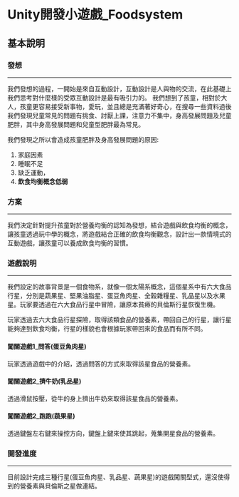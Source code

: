 # Unity開發小遊戲_Foodsystem
## 基本說明

### 發想
---
我們發想的過程，一開始是來自互動設計，互動設計是人與物的交流，在此基礎上我們思考對什麼樣的受眾互動設計是最有吸引力的。
我們想到了孩童，相對於大人，孩童更容易接受新事物，愛玩，並且總是充滿著好奇心，在搜尋一些資料過後我們發現兒童常見的問題有挑食、討厭上課，注意力不集中，身高發展問題及兒童肥胖，其中身高發展問題和兒童型肥胖最為常見。

我們發現之所以會造成孩童肥胖及身高發展問題的原因:
1. 家庭因素
2. 睡眠不足
3. 缺乏運動，
4. **飲食均衡概念低弱**

### 方案
---
我們決定針對提升孩童對於營養均衡的認知為發想，結合遊戲與飲食均衡的概念，讓孩童透過玩中學的概念，將遊戲結合正確的飲食均衡觀念，設計出一款情境式的互動遊戲，讓孩童可以養成飲食均衡的習慣。

### 遊戲說明
---
我們設定的故事背景是一個食物系，就像一個太陽系概念，這個星系中有六大食品行星，分別是蔬果星、堅果油脂星、蛋豆魚肉星、全榖雜糧星、乳品星以及水果星。玩家要透過在六大食品行星中冒險，讓原本貧瘠的貝倫斯行星恢復生機。

玩家透過去六大食品行星探險，取得該類食品的營養素，帶回自己的行星，讓行星能夠達到飲食均衡，行星的樣貌也會根據玩家帶回來的食品而有所不同。


#### 闖關遊戲1_問答(蛋豆魚肉星)
玩家透過遊戲中的介紹，透過問答的方式來取得該星食品的營養素。
#### 闖關遊戲2_擠牛奶(乳品星)
透過滑鼠按壓，從牛的身上擠出牛奶來取得該星食品的營養素。
#### 闖關遊戲2_跑跑(蔬果星)
透過鍵盤左右鍵來操控方向，鍵盤上鍵來使其跳起，蒐集開星食品的營養素。


### 開發進度
---
目前設計完成三種行星(蛋豆魚肉星、乳品星、蔬果星)的遊戲闖關型式，還沒使得到的營養素與貝倫斯之星做連結。



